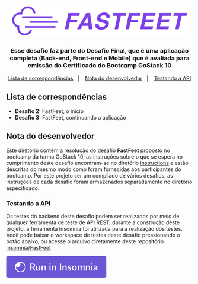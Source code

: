 <h1 align="center">
  <img alt="FastFeet" src="../../.github/FastFeet-logo.png" />
</h1>

<h3 align="center">
  Esse desafio faz parte do Desafio Final, que é uma aplicação completa (Back-end, Front-end e Mobile) que é avaliada para emissão do Certificado do Bootcamp GoStack 10
</h3>

<p align="center">
  <a href="#lista-de-correspondências">Lista de correspondências</a>&nbsp;&nbsp;&nbsp;|&nbsp;&nbsp;&nbsp;
  <a href="#nota-do-desenvolvedor">Nota do desenvolvedor</a>&nbsp;&nbsp;&nbsp;|&nbsp;&nbsp;&nbsp;
  <a href="#testando-a-api">Testando a API</a>
</p>

## Lista de correspondências

* **Desafio 2:** FastFeet, o início
* **Desafio 3:** FastFeet, continuando a aplicação

## Nota do desenvolvedor

Este diretório contém a resolução do desafio **FastFeet** proposto no bootcamp da turma GoStack 10, as instruções sobre o que se espera no cumprimento deste desafio encontram-se no diretório [instructions](./instructions) e estão descritas do mesmo modo como foram fornecidas aos participantes do bootcamp. Por este projeto ser um compilado de vários desafios, as instruções de cada desafio foram armazenados separadamente no diretório especificado.

### Testando a API

Os testes do backend deste desafio podem ser realizados por meio de qualquer ferramenta de teste de API REST, durante a construção deste projeto, a ferramenta Insomnia foi utilizada para a realização dos testes.
Você pode baixar o workspace de testes deste desafio pressionando o botão abaixo, ou acesse o arquivo diretamente deste repositório [insomnia/FastFeet](../../.github/insomnia/FastFeet.json)

[![Run in Insomnia}](../../.github/insomniaRun.svg)](https://insomnia.rest/run/?label=FastFeet&uri=https%3A%2F%2Fraw.githubusercontent.com%2Fmauricio-andre%2FgoStack10%2Fmaster%2F.github%2Finsomnia%2FFastFeet.json)
